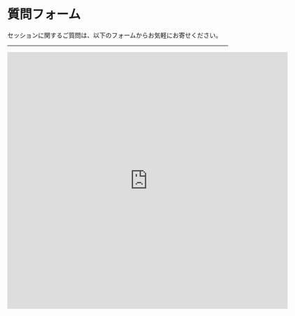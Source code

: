 # 質問フォーム

セッションに関するご質問は、以下のフォームからお気軽にお寄せください。

---

<iframe src="https://docs.google.com/forms/d/e/1FAIpQLSfXhyJcJk_SzbnA9h6i_rftxv-8aoPdO9MvFd899TZcpUU3Sg/viewform?embedded=true" width="640" height="585" frameborder="0" marginheight="0" marginwidth="0">読み込んでいます…</iframe>